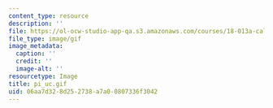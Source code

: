 ```yaml
---
content_type: resource
description: ''
file: https://ol-ocw-studio-app-qa.s3.amazonaws.com/courses/18-013a-calculus-with-applications-spring-2005/06aa7d328d252738a7a00807336f3042_pi_uc.gif
file_type: image/gif
image_metadata:
  caption: ''
  credit: ''
  image-alt: ''
resourcetype: Image
title: pi_uc.gif
uid: 06aa7d32-8d25-2738-a7a0-0807336f3042
---
```

